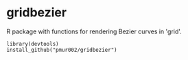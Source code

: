 # gridbezier
R package with functions for rendering Bezier curves in 'grid'.

```
library(devtools)
install_github("pmur002/gridbezier")
```
